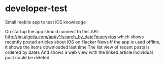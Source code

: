 # developer-test
Small mobile app to test iOS knowledge

On startup the app should connect to this API: 
http://hn.algolia.com/api/v1/search_by_date?query=ios 
which shows recently posted articles about iOS on Hacker News
If the app is used offline, it shows the items downloaded last time
The list view of recent posts is ordered by dates
And shows a web view with the linked article
Individual post could be deleted
